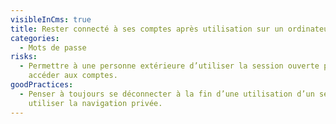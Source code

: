 ```yaml
---
visibleInCms: true
title: Rester connecté à ses comptes après utilisation sur un ordinateur partagé.
categories:
  - Mots de passe
risks:
  - Permettre à une personne extérieure d’utiliser la session ouverte pour
    accéder aux comptes.
goodPractices:
  - Penser à toujours se déconnecter à la fin d’une utilisation d’un service ou
    utiliser la navigation privée.
---
```

